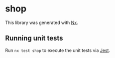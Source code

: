 # shop

This library was generated with [Nx](https://nx.dev).

## Running unit tests

Run `nx test shop` to execute the unit tests via [Jest](https://jestjs.io).
